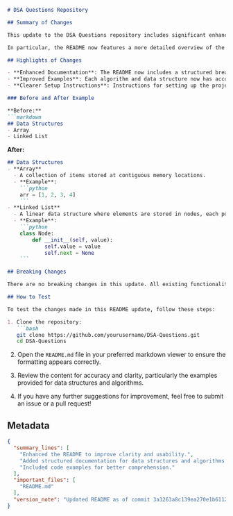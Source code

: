 ```markdown
# DSA Questions Repository

## Summary of Changes

This update to the DSA Questions repository includes significant enhancements to the README documentation, providing clearer instructions and improved organization. The changes aim to facilitate a better understanding of the repository’s structure and content, making it easier for contributors and users to navigate the available data structures and algorithms.

In particular, the README now features a more detailed overview of the various data structures and algorithm questions available, along with examples to illustrate their usage. This will help users quickly identify relevant questions and understand how to implement solutions effectively.

## Highlights of Changes

- **Enhanced Documentation**: The README now includes a structured breakdown of sections, making it easier to find information.
- **Improved Examples**: Each algorithm and data structure now has accompanying code snippets to demonstrate their implementation.
- **Clearer Setup Instructions**: Instructions for setting up the project locally have been clarified to ensure a smoother onboarding experience for new contributors.

### Before and After Example

**Before:**
```markdown
## Data Structures
- Array
- Linked List
```

**After:**
```markdown
## Data Structures
- **Array**
  - A collection of items stored at contiguous memory locations.
  - **Example**:
    ```python
    arr = [1, 2, 3, 4]
    ```
- **Linked List**
  - A linear data structure where elements are stored in nodes, each pointing to the next.
  - **Example**:
    ```python
    class Node:
        def __init__(self, value):
            self.value = value
            self.next = None
    ```

## Breaking Changes

There are no breaking changes in this update. All existing functionalities remain intact, and the new documentation does not alter any code or APIs. 

## How to Test

To test the changes made in this README update, follow these steps:

1. Clone the repository:
   ```bash
   git clone https://github.com/yourusername/DSA-Questions.git
   cd DSA-Questions
   ```

2. Open the `README.md` file in your preferred markdown viewer to ensure the formatting appears correctly.

3. Review the content for accuracy and clarity, particularly the examples provided for data structures and algorithms.

4. If you have any further suggestions for improvement, feel free to submit an issue or a pull request!

## Metadata
```json
{
  "summary_lines": [
    "Enhanced the README to improve clarity and usability.",
    "Added structured documentation for data structures and algorithms.",
    "Included code examples for better comprehension."
  ],
  "important_files": [
    "README.md"
  ],
  "version_note": "Updated README as of commit 3a3263a8c139ea270e1b6112ad7c8f6e707d06bf."
}
```
```